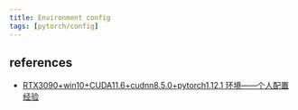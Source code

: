 ```yaml
---
title: Environment config
tags: [pytorch/config]
---
```





## references

- [RTX3090+win10+CUDA11.6+cudnn8.5.0+pytorch1.12.1 环境——个人配置经验](https://blog.csdn.net/zxm_jimin/article/details/126860518)
